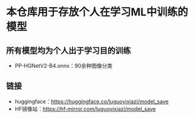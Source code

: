 # 本仓库用于存放个人在学习ML中训练的模型

## 所有模型均为个人出于学习目的训练

- PP-HGNetV2-B4.onnx：90余种图像分类

## 链接

- huggingface：https://huggingface.co/luguoyixiazi/model_save
- HF镜像站：https://hf-mirror.com/luguoyixiazi/model_save